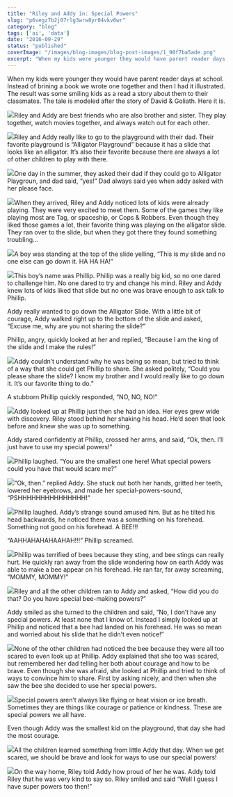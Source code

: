 ```yaml
---
title: "Riley and Addy in: Special Powers"
slug: "p6vegz7b2j07rlg3wrw8yr04vkv6wr"
category: "blog"
tags: ['ai', 'data']
date: "2016-09-29"
status: "published"
coverImage: "/images/blog-images/blog-post-images/1_90f7ba5ade.png"
excerpt: "When my kids were younger they would have parent reader days at school. Instead of brining a book we wrote one together and then I had it illustrated. The result was some smiling kids as a read a s..."
---
```


When my kids were younger they would have parent reader days at school. Instead of brining a book we wrote one together and then I had it illustrated. The result was some smiling kids as a read a story about them to their classmates. The tale is modeled after the story of David & Goliath. Here it is.

![](/images/blog-images/blog-post-images/1_90f7ba5ade.png)Riley and Addy are best friends who are also brother and sister. They play together, watch movies together, and always watch out for each other.

![](/images/blog-images/blog-post-images/2_58ed1f870b.png)Riley and Addy really like to go to the playground with their dad. Their favorite playground is “Alligator Playground” because it has a slide that looks like an alligator. It’s also their favorite because there are always a lot of other children to play with there.

![](/images/blog-images/blog-post-images/3_4a4172de98_1.png)One day in the summer, they asked their dad if they could go to Alligator Playgroun, and dad said, “yes!” Dad always said yes when addy asked with her please face.

![](/images/blog-images/blog-post-images/4_1c4d35a876.png)When they arrived, Riley and Addy noticed lots of kids were already playing. They were very excited to meet them. Some of the games they like playing most are Tag, or spaceship, or Cops & Robbers. Even though they liked those games a lot, their favorite thing was playing on the alligator slide. They ran over to the slide, but when they got there they found something troubling…

![](/images/blog-images/blog-post-images/5_ca3d078fda.png)A boy was standing at the top of the slide yelling, “This is my slide and no one else can go down it. HA HA HA!”

![](/images/blog-images/blog-post-images/6_a93e60fa4a.png)This boy’s name was Phillip. Phillip was a really big kid, so no one dared to challenge him. No one dared to try and change his mind. Riley and Addy knew lots of kids liked that slide but no one was brave enough to ask talk to Phillip.

Addy really wanted to go down the Alligator Slide. With a little bit of courage, Addy walked right up to the bottom of the slide and asked, “Excuse me, why are you not sharing the slide?”

Phillip, angry, quickly looked at her and replied, “Because I am the king of the slide and I make the rules!”

![](/images/blog-images/blog-post-images/7_6dc8c68603.png)Addy couldn’t understand why he was being so mean, but tried to think of a way that she could get Phillip to share. She asked politely, “Could you please share the slide? I know my brother and I would really like to go down it. It’s our favorite thing to do.”

A stubborn Phillip quickly responded, “NO, NO, NO!”

![](/images/blog-images/blog-post-images/8_a1bd84bcdc.png)Addy looked up at Phillip just then she had an idea. Her eyes grew wide with discovery. Riley stood behind her shaking his head. He’d seen that look before and knew she was up to something.

Addy stared confidently at Phillip, crossed her arms, and said, “Ok, then. I’ll just have to use my special powers!”

![](/images/blog-images/blog-post-images/9_e2ff510293.png)Phillip laughed. “You are the smallest one here! What special powers could you have that would scare me?”

![](/images/blog-images/blog-post-images/10_2649fc23c4.png)“Ok, then.” replied Addy. She stuck out both her hands, gritted her teeth, lowered her eyebrows, and made her special-powers-sound, “PSHHHHHHHHHHHHHHH!”

![](/images/blog-images/blog-post-images/11_de750ade45.png)Phillip laughed. Addy’s strange sound amused him. But as he tilted his head backwards, he noticed there was a something on his forehead. Something not good on his forehead. A BEE!!!

“AAHHAHAHAHAAHAH!!!” Phillip screamed.

![](/images/blog-images/blog-post-images/12_56b093deaa.png)Phillip was terrified of bees because they sting, and bee stings can really hurt. He quickly ran away from the slide wondering how on earth Addy was able to make a bee appear on his forehead. He ran far, far away screaming, “MOMMY, MOMMY!”

![](/images/blog-images/blog-post-images/13_a2c12d7bed.png)Riley and all the other children ran to Addy and asked, “How did you do that? Do you have special bee-making powers?”

Addy smiled as she turned to the children and said, “No, I don’t have any special powers. At least none that I know of. Instead I simply looked up at Phillip and noticed that a bee had landed on his forehead. He was so mean and worried about his slide that he didn’t even notice!”

![](/images/blog-images/blog-post-images/14_16dae1e9ca.png)None of the other children had noticed the bee because they were all too scared to even look up at Phillip. Addy explained that she too was scared, but remembered her dad telling her both about courage and how to be brave. Even though she was afraid, she looked at Phillip and tried to think of ways to convince him to share. First by asking nicely, and then when she saw the bee she decided to use her special powers.

![](/images/blog-images/blog-post-images/15_0d14f50b88.png)Special powers aren’t always like flying or heat vision or ice breath. Sometimes they are things like courage or patience or kindness. These are special powers we all have.

Even though Addy was the smallest kid on the playground, that day she had the most courage.

![](/images/blog-images/blog-post-images/16_29bdcff2d7.png)All the children learned something from little Addy that day. When we get scared, we should be brave and look for ways to use our special powers!

![](/images/blog-images/blog-post-images/17_625a656bfc.png)On the way home, Riley told Addy how proud of her he was. Addy told Riley that he was very kind to say so. Riley smiled and said “Well I guess I have super powers too then!”

